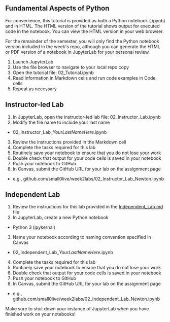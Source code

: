 

## Fundamental Aspects of Python 

For convenience, this tutorial is provided as both a Python notebook (.ipynb) and in HTML. The HTML version of the tutorial shows output for executed code in the notebook. You can view the HTML version in your web browser. 

For the remainder of the semester, you will only find the Python notebook version included in the week's repo, although you can generate the HTML or PDF version of a notebook in JupyterLab for your personal review. 

1. Launch JupyterLab
2. Use the file browser to navigate to your local repo copy
3. Open the tutorial file: 02_Tutorial.ipynb
4. Read information in Markdown cells and run code examples in Code cells
5. Repeat as necessary

## Instructor-led Lab

1. In JupyterLab, open the instructor-led lab file: 02_Instructor_Lab.ipynb
2. Modify the file name to include your last name
  * 02_Instructor_Lab_*YourLastNameHere*.ipynb
3. Review the instructions provided in the Markdown cell
4. Complete the tasks required for this lab
5. Routinely save your notebook to ensure that you do not lose your work
6. Double check that output for your code cells is saved in your notebook
7. Push your notebook to GitHub
8. In Canvas, submit the GitHub URL for your lab on the assignment page
  * e.g., github.com/small0live/week2labs/02_Instructor_Lab_Newton.ipynb

## Independent Lab

1. Review the instructions for this lab provided in the [Independent_Lab.md](/Independent_Lab.md) file
2. In JupyterLab, create a new Python notebook
  * Python 3 (ipykernal)
3. Name your notebook according to naming convention specified in Canvas
  * 02_Independent_Lab_*YourLastNameHere*.ipynb
4. Complete the tasks required for this lab
5. Routinely save your notebook to ensure that you do not lose your work
6. Double check that output for your code cells is saved in your notebook
7. Push your notebook to GitHub
8. In Canvas, submit the GitHub URL for your lab on the assignment page
  * e.g., github.com/small0live/week2labs/02_Independent_Lab_Newton.ipynb


Make sure to shut down your instance of JupyterLab when you have finished work on your notebooks!
